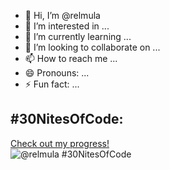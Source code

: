 - 👋 Hi, I’m @relmula
- 👀 I’m interested in ...
- 🌱 I’m currently learning ...
- 💞️ I’m looking to collaborate on ...
- 📫 How to reach me ...
- 😄 Pronouns: ...
- ⚡ Fun fact: ...

<!---
relmula/relmula is a ✨ special ✨ repository because its `README.md` (this file) appears on your GitHub profile.
You can click the Preview link to take a look at your changes.
--->
## #30NitesOfCode:
  [Check out my progress!](https://www.codedex.io/@relmula/30-nites-of-code)  
  ![@relmula #30NitesOfCode](https://www.codedex.io/api/petStatus?user=relmula)

